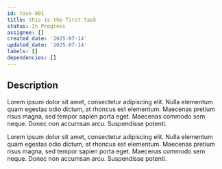 ```yaml
---
id: task-001
title: this is the first task
status: In Progress
assignee: []
created_date: '2025-07-14'
updated_date: '2025-07-14'
labels: []
dependencies: []
---
```


## Description

Lorem ipsum dolor sit amet, consectetur adipiscing elit. Nulla elementum quam egestas odio dictum, at rhoncus est elementum. Maecenas pretium risus magna, sed tempor sapien porta eget. Maecenas commodo sem neque. Donec non accumsan arcu. Suspendisse potenti. 

Lorem ipsum dolor sit amet, consectetur adipiscing elit. Nulla elementum quam egestas odio dictum, at rhoncus est elementum. Maecenas pretium risus magna, sed tempor sapien porta eget. Maecenas commodo sem neque. Donec non accumsan arcu. Suspendisse potenti.
